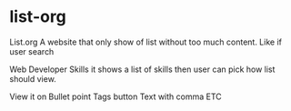# list-org
List.org 
A website that only show of list without too much content. Like if user search 

Web Developer Skills
it shows a list of skills then user can pick how list should view. 

View it on 
Bullet point
Tags button
Text with comma
ETC
